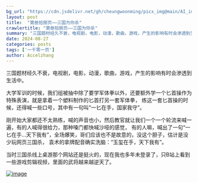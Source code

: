 ```yaml
---
bg_url: "https://cdn.jsdelivr.net/gh/cheungwoonming/picx_img@main/AI_img/AI-image-046.jpg"
layout: post
title:  "第叁拾捌页——三国为你杀"
crawlertitle: "第叁拾捌页——三国为你杀"
summary: "三国题材经久不衰，电视剧，电影，动漫，歌曲，游戏，产生的影响有时会渗透到生活中..."
date: 2024-08-27
categories: posts
tags: ['一千零一页']
author: Accelzhang
---
```


三国题材经久不衰，电视剧，电影，动漫，歌曲，游戏，产生的影响有时会渗透到生活中。

大学军训的时候，我们组被抽中除了要学军体拳以外，还要额外学一个匕首操作为特殊表演，就是拿着一个塑料制作的匕首打另一套军体拳，
练这一套匕首操的时候，还得喊一些口号，其中有一句叫“一匕在手，国家我守”。

刚开始大家都还不太熟练，喊的声音也小，然后教官就让我们一个一个轮流来喊一遍，有的人喊得很给力，那种嗓门都快喊沙哑的感觉，
有的人嘛，喊出了一句“一匕在手…天下我有”，全场爆笑，哥们应该也不是故意的，没这个胆子，估计是没少玩网页三国杀，
袁术的拿牌配音确实洗脑：“玉玺在手，天下我有”。

当时三国杀线上桌游那个网站还是挺火的，现在我也多年未登录了，只B站上看到一些游戏剪辑视频，里面的武将越来越逆天了。

[![image](https://cdn.jsdelivr.net/gh/cheungwoonming/picx_img@main/AI_img/AI-image-046.jpg)](https://cdn.jsdelivr.net/gh/cheungwoonming/picx_img@main/AI_img/AI-image-046.jpg)
